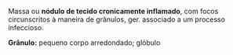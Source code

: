 Massa ou **nódulo de tecido cronicamente inflamado**, com focos circunscritos à maneira de grânulos, ger. associado a um processo infeccioso.

**Grânulo:** pequeno corpo arredondado; glóbulo

